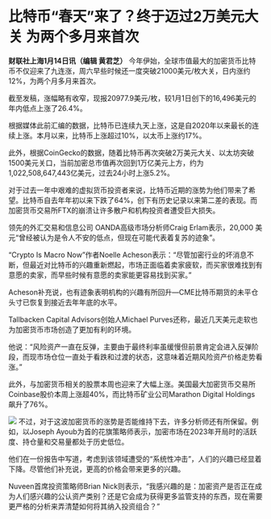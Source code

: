 # 比特币“春天”来了？终于迈过2万美元大关 为两个多月来首次

**财联社上海1月14日讯（编辑 黄君芝）**
今年伊始，全球市值最大的加密货币比特币不仅迎来了九连涨，周六早些时候还一度突破21000美元/枚大关，日内涨约12%，为两个月多月来首次。

截至发稿，涨幅略有收窄，现报20977.9美元/枚，较1月1日创下的16,496美元的年内低点上涨了26.4%。

根据媒体此前汇编的数据，比特币已连续九天上涨，这是自2020年以来最长的连续上涨。本月以来，比特币上涨超过10%，以太币上涨约17%。

此外，根据CoinGecko的数据，随着比特币再次突破2万美元大关、以太坊突破1500美元关口，当前加密总市值再次回到1万亿美元上方，约为1,022,508,647,443亿美元，过去24小时上涨5.2%。

对于过去一年中艰难的虚拟货币投资者来说，比特币近期的涨势为他们带来了希望。比特币自去年年初以来下跌了64%，创下有历史记录以来第二差的表现。而加密货币交易所FTX的崩溃让许多散户和机构投资者遭受巨大损失。

领先的外汇交易和信息公司 OANDA高级市场分析师Craig Erlam表示，20,000 美元“曾经被认为是令人不安的低点，但现在可能代表着复苏的迹象”。

“Crypto Is Macro Now”作者Noelle
Acheson表示：“尽管加密行业的坏消息不断，但最近对比特币的兴趣重新燃起，市场正面临着卖家疲软，而买家很难找到有意愿的卖家，而早些时候有意愿的卖家能更容易找到买家。”

Acheson补充说，也有迹象表明机构的兴趣有所回升—CME比特币期货的未平仓头寸已恢复到接近去年年底的水平。

Tallbacken Capital Advisors创始人Michael Purves还称，最近几天美元走软也为加密货币市场创造了更加有利的环境。

他说：“风险资产一直在反弹，主要由于最终利率虽缓慢但前景肯定会进入反弹阶段，而现市场仓位一直处于看跌和过渡的状态，这意味着近期风险资产价格走势看涨。”

此外，与加密货币相关的股票本周也迎来了大幅上涨。美国最大加密货币交易所Coinbase股价本周上涨超40%，而比特币矿业公司Marathon Digital
Holdings 飙升了76%。

![](https://inews.gtimg.com/news_bt/OXYSW5z6-TAUz6Mm-oK5iInRTHdjhey-ztmhefvt72-isAA/1000)
不过，对于这波加密货币的涨势是否能维持下去，许多分析师还有所保留。例如，以Joseph
Ayoub为首的花旗策略师表示，加密市场在2023年开局时的活跃度、持仓量和交易量都处于历史低位。

他们在一份报告中写道，考虑到该领域遭受的“系统性冲击”，人们的兴趣已经显着下降。尽管他们补充说，更高的价格会带来更多的兴趣。

Nuveen首席投资策略师Brian
Nick则表示，“我感兴趣的是：加密资产是否正在成为人们感兴趣的公认资产类别？还是它会成为获得更多监管支持的东西，现在需要更严格的分析来弄清楚如何将其纳入投资组合？”

